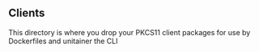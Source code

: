 ## Clients

This directory is where you drop your PKCS11 client packages for use by Dockerfiles and unitainer the CLI